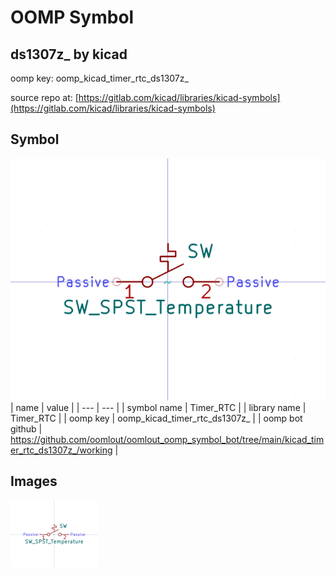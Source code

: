 # OOMP Symbol  
## ds1307z_  by kicad  
  
oomp key: oomp_kicad_timer_rtc_ds1307z_  
  
source repo at: [https://gitlab.com/kicad/libraries/kicad-symbols](https://gitlab.com/kicad/libraries/kicad-symbols)  
## Symbol  
  
[![working.png](working_600.png)](working.png)  
| name | value | 
| --- | --- | 
| symbol name | Timer_RTC | 
| library name | Timer_RTC | 
| oomp key | oomp_kicad_timer_rtc_ds1307z_ | 
| oomp bot github | https://github.com/oomlout/oomlout_oomp_symbol_bot/tree/main/kicad_timer_rtc_ds1307z_/working | 
## Images  
  
[![working.png](working_140.png)](working.png)  
